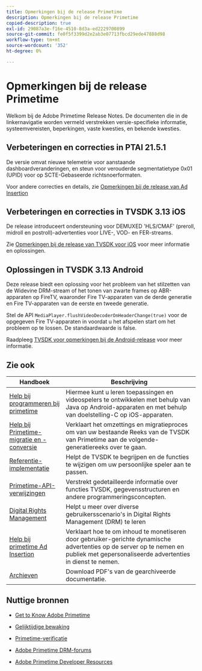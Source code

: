```yaml
---
title: Opmerkingen bij de release Primetime
description: Opmerkingen bij de release Primetime
copied-description: true
exl-id: 29087a3e-f16e-4510-8d3a-ed2229700899
source-git-commit: fe0f5f3399d2e2ab3e07713fbcd29ede47888d98
workflow-type: tm+mt
source-wordcount: '352'
ht-degree: 0%

---
```


# Opmerkingen bij de release Primetime

Welkom bij de Adobe Primetime Release Notes. De documenten die in de linkernavigatie worden vermeld verstrekken versie-specifieke informatie, systeemvereisten, beperkingen, vaste kwesties, en bekende kwesties.

## Verbeteringen en correcties in PTAI 21.5.1

De versie omvat nieuwe telemetrie voor aanstaande dashboardveranderingen, en steun voor verouderde segmentatietype 0x01 (UPID) voor op SCTE-Gebaseerde richtsnoerformaten.

Voor andere correcties en details, zie [Opmerkingen bij de release van Ad Insertion](/help/release-notes/ptai-21x-release-notes.md)

## Verbeteringen en correcties in TVSDK 3.13 iOS

De release introduceert ondersteuning voor DEMUXED &#39;HLS/CMAF&#39; (preroll, midroll en postroll)-advertenties voor LIVE-, VOD- en FER-streams.

Zie [Opmerkingen bij de release van TVSDK voor iOS](../release-notes/tvsdk-3x-ios.md) voor meer informatie en oplossingen.

## Oplossingen in TVSDK 3.13 Android

Deze release biedt een oplossing voor het probleem van het stilzetten van de Widevine DRM-stream of het tonen van zwarte frames op ABR-apparaten op FireTV, waaronder Fire TV-apparaten van de derde generatie en Fire TV-apparaten van de eerste en tweede generatie.

Stel de API `MediaPlayer.flushVideoDecoderOnHeaderChange(true)` voor de opgegeven Fire TV-apparaten in voordat u het afspelen start om het probleem op te lossen. De standaardwaarde is false.

Raadpleeg [TVSDK voor opmerkingen bij de Android-release](../release-notes/tvsdk-3x-android.md) voor meer informatie.

## Zie ook

| Handboek | Beschrijving |
|--- |--- |
| [Help bij programmeren bij primetime](/help/programming/home.md) | Hiermee kunt u leren toepassingen en videospelers te ontwikkelen met behulp van Java op Android-apparaten en met behulp van doelstelling-C op iOS-apparaten. |
| [Help bij Primetime-migratie en -conversie](/help/migration-guides/home.md) | Verklaart het omzettings en migratieproces om van uw bestaande Reeks van de TVSDK van Primetime aan de volgende-generatiereeks over te gaan. |
| [Referentie-implementatie](/help/android-reference-implementation/home.md) | Helpt de TVSDK te begrijpen en de functies te wijzigen om uw persoonlijke speler aan te passen. |
| [Primetime-API-verwijzingen](/help/reference/api-references.md) | Verstrekt gedetailleerde informatie over functies TVSDK, gegevensstructuren en andere programmeringsconcepten. |
| [Digital Rights Management](/help/digital-rights-management/home.md) | Helpt u meer over diverse gebruikersscenario&#39;s in Digital Rights Management (DRM) te leren |
| [Help bij primetime Ad Insertion](/help/primetime-ad-insertion/home.md) | Verklaart hoe te om inhoud te monetiseren door gebruiker-gerichte dynamische advertenties op de server op te nemen en publiek met gepersonaliseerde advertenties in dienst te nemen. |
| [Archieven](https://helpx.adobe.com/primetime/archives.html) | Download PDF&#39;s van de gearchiveerde documentatie. |

## Nuttige bronnen

* [Get to Know Adobe Primetime](https://www.adobe.com/in/marketing/primetime.html)

* [Gelijktijdige bewaking](https://tve.helpdocsonline.com/concurrency-monitoring-introduction)

* [Primetime-verificatie](https://tve.helpdocsonline.com/home)

* [Adobe Primetime DRM-forums](https://forums.adobe.com/community/adobe_access)

* [Adobe Primetime Developer Resources](https://www.adobe.com/devnet/primetime.html)
